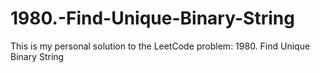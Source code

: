 # 1980.-Find-Unique-Binary-String
This is my personal solution to the LeetCode problem: 1980. Find Unique Binary String
